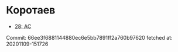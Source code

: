 # Коротаев
- [28: AC](28.md)

Commit: 66ee3f6881144880ec6e5bb7891ff2a760b97620
 fetched at: 20201109-151726
